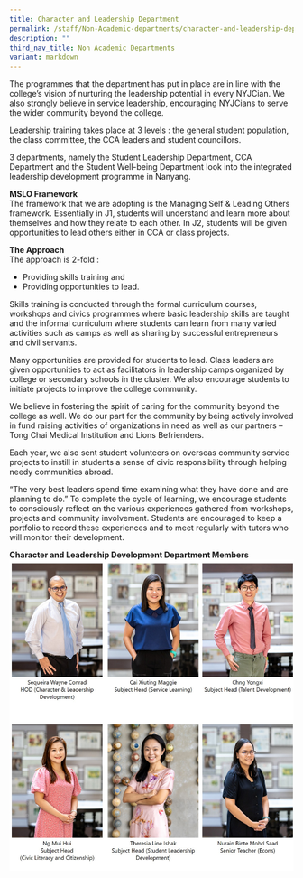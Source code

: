 ```yaml
---
title: Character and Leadership Department
permalink: /staff/Non-Academic-departments/character-and-leadership-department/
description: ""
third_nav_title: Non Academic Departments
variant: markdown
---
```

The programmes that the department has put in place are in line with the college’s vision of nurturing the leadership potential in every NYJCian. We also strongly believe in service leadership, encouraging NYJCians to serve the wider community beyond the college.

Leadership training takes place at 3 levels : the general student population, the class committee, the CCA leaders and student councillors.

3 departments, namely the Student Leadership Department, CCA Department and the Student Well-being Department look into the integrated leadership development programme in Nanyang.

**MSLO Framework**  
The framework that we are adopting is the Managing Self & Leading Others framework. Essentially in J1, students will understand and learn more about themselves and how they relate to each other. In J2, students will be given opportunities to lead others either in CCA or class projects.

**The Approach**  
The approach is 2-fold :

*   Providing skills training and
*   Providing opportunities to lead.

Skills training is conducted through the formal curriculum courses, workshops and civics programmes where basic leadership skills are taught and the informal curriculum where students can learn from many varied activities such as camps as well as sharing by successful entrepreneurs and civil servants.

Many opportunities are provided for students to lead. Class leaders are given opportunities to act as facilitators in leadership camps organized by college or secondary schools in the cluster. We also encourage students to initiate projects to improve the college community.

We believe in fostering the spirit of caring for the community beyond the college as well. We do our part for the community by being actively involved in fund raising activities of organizations in need as well as our partners – Tong Chai Medical Institution and Lions Befrienders.

Each year, we also sent student volunteers on overseas community service projects to instill in students a sense of civic responsibility through helping needy communities abroad.

“The very best leaders spend time examining what they have done and are planning to do.” To complete the cycle of learning, we encourage students to consciously reflect on the various experiences gathered from workshops, projects and community involvement. Students are encouraged to keep a portfolio to record these experiences and to meet regularly with tutors who will monitor their development.

**Character and Leadership Development Department Members**
![Character and Leadership Department](/images/2024_CLD_Dept.jpg)